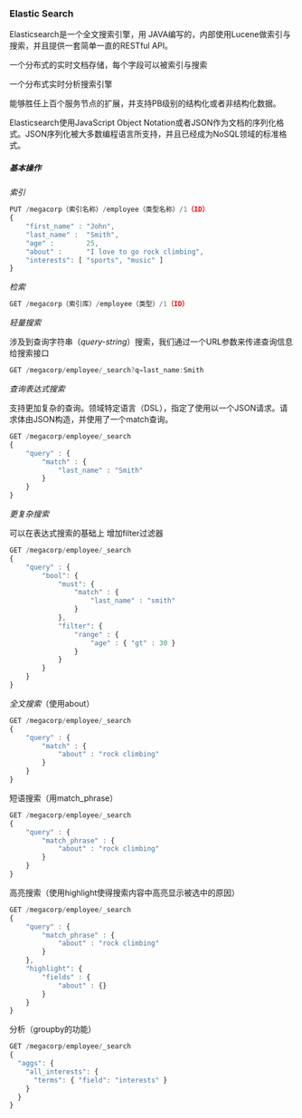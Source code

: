 ### Elastic Search

Elasticsearch是一个全文搜索引擎，用 JAVA编写的，内部使用Lucene做索引与搜索，并且提供一套简单一直的RESTful API。

一个分布式的实时文档存储，每个字段可以被索引与搜索

一个分布式实时分析搜索引擎

能够胜任上百个服务节点的扩展，并支持PB级别的结构化或者非结构化数据。



Elasticsearch使用JavaScript Object Notation或者JSON作为文档的序列化格式。JSON序列化被大多数编程语言所支持，并且已经成为NoSQL领域的标准格式。



##### 基本操作

*索引*

```js
PUT /megacorp（索引名称）/employee（类型名称）/1（ID）
{
    "first_name" : "John",
    "last_name" :  "Smith",
    "age" :        25,
    "about" :      "I love to go rock climbing",
    "interests": [ "sports", "music" ]
}
```

*检索*

```js
GET /megacorp（索引库）/employee（类型）/1（ID）
```

*轻量搜索*

涉及到查询字符串（_query-string_）搜索，我们通过一个URL参数来传递查询信息给搜索接口

```jsx
GET /megacorp/employee/_search?q=last_name:Smith
```

*查询表达式搜索*

支持更加复杂的查询。领域特定语言（DSL），指定了使用以一个JSON请求。请求体由JSON构造，并使用了一个match查询。

```js
GET /megacorp/employee/_search
{
    "query" : {
        "match" : {
            "last_name" : "Smith"
        }
    }
}
```

*更复杂搜索*

可以在表达式搜索的基础上 增加filter过滤器

```js
GET /megacorp/employee/_search
{
    "query" : {
        "bool": {
            "must": {
                "match" : {
                    "last_name" : "smith" 
                }
            },
            "filter": {
                "range" : {
                    "age" : { "gt" : 30 } 
                }
            }
        }
    }
}
```

*全文搜索*（使用about）

```js
GET /megacorp/employee/_search
{
    "query" : {
        "match" : {
            "about" : "rock climbing"
        }
    }
}
```

短语搜索（用match_phrase）

```js
GET /megacorp/employee/_search
{
    "query" : {
        "match_phrase" : {
            "about" : "rock climbing"
        }
    }
}
```

高亮搜索（使用highlight使得搜索内容中高亮显示被选中的原因）

```js
GET /megacorp/employee/_search
{
    "query" : {
        "match_phrase" : {
            "about" : "rock climbing"
        }
    },
    "highlight": {
        "fields" : {
            "about" : {}
        }
    }
}
```

分析（groupby的功能）

```js
GET /megacorp/employee/_search
{
  "aggs": {
    "all_interests": {
      "terms": { "field": "interests" }
    }
  }
}
```

